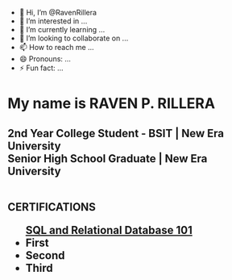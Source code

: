 - 👋 Hi, I’m @RavenRillera
- 👀 I’m interested in ...
- 🌱 I’m currently learning ...
- 💞️ I’m looking to collaborate on ...
- 📫 How to reach me ...
- 😄 Pronouns: ...
- ⚡ Fun fact: ...


<h1>My name is RAVEN P. RILLERA</h1>
<h2>2nd Year College Student - BSIT | New Era University<br>
Senior High School Graduate | New Era University<br><br>

CERTIFICATIONS
<ul>
  <a href="[youtube.com](https://courses.cognitiveclass.ai/certificates/5ff7fa1329994ff48060afb82608c6ff)">SQL and Relational Database 101</a>
  <li>First</li>
  <li>Second</li>
  <li>Third</li>
</ul>

